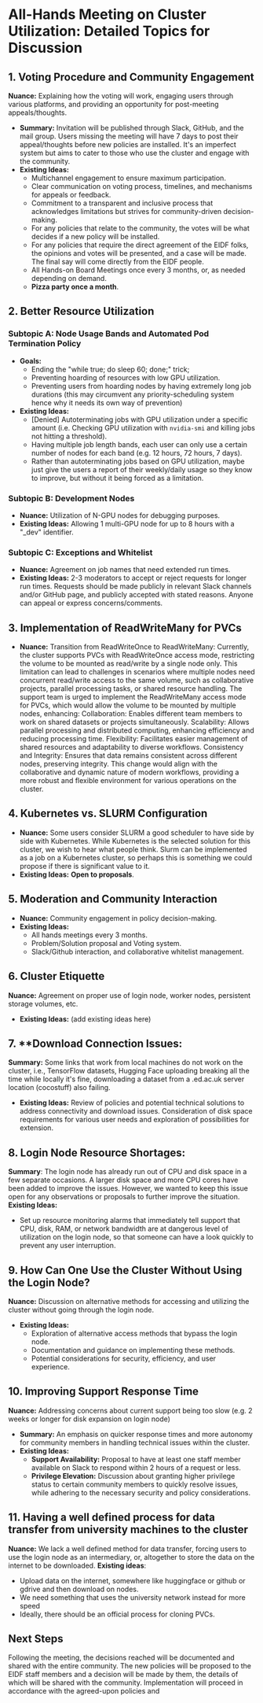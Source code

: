# All-Hands Meeting on Cluster Utilization: Detailed Topics for Discussion

## 1. **Voting Procedure and Community Engagement**
   **Nuance:** Explaining how the voting will work, engaging users through various platforms, and providing an opportunity for post-meeting appeals/thoughts.
   - **Summary:** Invitation will be published through Slack, GitHub, and the mail group. Users missing the meeting will have 7 days to post their appeal/thoughts before new policies are installed. It's an imperfect system but aims to cater to those who use the cluster and engage with the community.
   - **Existing Ideas:**
      - Multichannel engagement to ensure maximum participation.
      - Clear communication on voting process, timelines, and mechanisms for appeals or feedback.
      - Commitment to a transparent and inclusive process that acknowledges limitations but strives for community-driven decision-making.
      - For any policies that relate to the community, the votes will be what decides if a new policy will be installed.
      - For any policies that require the direct agreement of the EIDF folks, the opinions and votes will be presented, and a case will be made. The final say will come directly from the EIDF people.
      - All Hands-on Board Meetings once every 3 months, or, as needed depending on demand.
      - **Pizza party once a month**.

## 2. **Better Resource Utilization**

### Subtopic A: Node Usage Bands and Automated Pod Termination Policy
   - **Goals:**
      - Ending the "while true; do sleep 60; done;" trick;
      - Preventing hoarding of resources with low GPU utilization.
      - Preventing users from hoarding nodes by having extremely long job durations (this may circumvent any priority-scheduling system hence why it needs its own way of prevention) 
   - **Existing Ideas:**
      - [Denied] Autoterminating jobs with GPU utilization under a specific amount (i.e. Checking GPU utilization with `nvidia-smi` and killing jobs not hitting a threshold).
      - Having multiple job length bands, each user can only use a certain number of nodes for each band (e.g. 12 hours, 72 hours, 7 days).
      - Rather than autoterminating jobs based on GPU utilization, maybe just give the users a report of their weekly/daily usage so they know to improve, but without it being forced as a limitation.

### Subtopic B: Development Nodes
   - **Nuance:** Utilization of N-GPU nodes for debugging purposes.
   - **Existing Ideas:** Allowing 1 multi-GPU node for up to 8 hours with a "_dev" identifier.

### Subtopic C: Exceptions and Whitelist
   - **Nuance:** Agreement on job names that need extended run times.
   - **Existing Ideas:** 2-3 moderators to accept or reject requests for longer run times. Requests should be made publicly in relevant Slack channels and/or GitHub page, and publicly accepted with stated reasons. Anyone can appeal or express concerns/comments.

## 3. **Implementation of ReadWriteMany for PVCs**
  - **Nuance:** Transition from ReadWriteOnce to ReadWriteMany: Currently, the cluster supports PVCs with ReadWriteOnce access mode, restricting the volume to be mounted as read/write by a single node only. This limitation can lead to challenges in scenarios where multiple nodes need concurrent read/write access to the same volume, such as collaborative projects, parallel processing tasks, or shared resource handling. The support team is urged to implement the ReadWriteMany access mode for PVCs, which would allow the volume to be mounted by multiple nodes, enhancing:
  Collaboration: Enables different team members to work on shared datasets or projects simultaneously.
  Scalability: Allows parallel processing and distributed computing, enhancing efficiency and reducing processing time.
  Flexibility: Facilitates easier management of shared resources and adaptability to diverse workflows.
  Consistency and Integrity: Ensures that data remains consistent across different nodes, preserving integrity.
  This change would align with the collaborative and dynamic nature of modern workflows, providing a more robust and flexible environment for various operations on the cluster.

## 4. **Kubernetes vs. SLURM Configuration**
   - **Nuance:** Some users consider SLURM a good scheduler to have side by side with Kubernetes. While Kubernetes is the selected solution for this cluster, we wish to hear what people think. Slurm can be implemented as a job on a Kubernetes cluster, so perhaps this is something we could propose if there is significant value to it.
   - **Existing Ideas:** **Open to proposals**.

## 5. **Moderation and Community Interaction**
   - **Nuance:** Community engagement in policy decision-making.
   - **Existing Ideas:**
      - All hands meetings every 3 months.
      - Problem/Solution proposal and Voting system.
      - Slack/Github interaction, and collaborative whitelist management.

## 6. **Cluster Etiquette**
   **Nuance:** Agreement on proper use of login node, worker nodes, persistent storage volumes, etc.
   - **Existing Ideas:** (add existing ideas here)

## 7. **Download Connection Issues: 
   **Summary:** Some links that work from local machines do not work on the cluster, i.e., TensorFlow datasets, Hugging Face uploading breaking all the time while locally it's fine, downloading a dataset from a .ed.ac.uk server location (cocostuff) also failing.
   - **Existing Ideas:** Review of policies and potential technical solutions to address connectivity and download issues. Consideration of disk space requirements for various user needs and exploration of possibilities for extension.

## 8. **Login Node Resource Shortages**:
 **Summary**: The login node has already run out of CPU and disk space in a few separate occasions. A larger disk space and more CPU cores have been added to improve the issues. However, we wanted to keep this issue open for any observations or proposals to further improve the situation.
 **Existing Ideas:**
 - Set up resource monitoring alarms that immediately tell support that CPU, disk, RAM, or network bandwidth are at dangerous level of utilization on the login node, so that someone can have a look quickly to prevent any user interruption.
      
## 9. **How Can One Use the Cluster Without Using the Login Node?**
   **Nuance:** Discussion on alternative methods for accessing and utilizing the cluster without going through the login node.
   - **Existing Ideas:**
      - Exploration of alternative access methods that bypass the login node.
      - Documentation and guidance on implementing these methods.
      - Potential considerations for security, efficiency, and user experience.
        
## 10. **Improving Support Response Time**
   **Nuance:** Addressing concerns about current support being too slow (e.g. 2 weeks or longer for disk expansion on login node)
   - **Summary:** An emphasis on quicker response times and more autonomy for community members in handling technical issues within the cluster.
   - **Existing Ideas:**
      - **Support Availability:** Proposal to have at least one staff member available on Slack to respond within 2 hours of a request or less.
      - **Privilege Elevation:** Discussion about granting higher privilege status to certain community members to quickly resolve issues, while adhering to the necessary security and policy considerations.

## 11. **Having a well defined process for data transfer from university machines to the cluster**
**Nuance:** We lack a well defined method for data transfer, forcing users to use the login node as an intermediary, or, altogether to store the data on the internet to be downloaded. 
**Existing ideas**:
 - Upload data on the internet, somewhere like huggingface or github or gdrive and then download on nodes.
 - We need something that uses the university network instead for more speed
 - Ideally, there should be an official process for cloning PVCs.

## Next Steps
Following the meeting, the decisions reached will be documented and shared with the entire community. The new policies will be proposed to the EIDF staff members and a decision will be made by them, the details of which will be shared with the community. Implementation will proceed in accordance with the agreed-upon policies and

